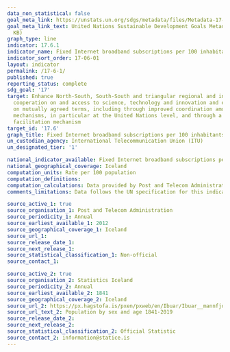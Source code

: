 ```yaml
---
data_non_statistical: false
goal_meta_link: https://unstats.un.org/sdgs/metadata/files/Metadata-17-06-01.pdf
goal_meta_link_text: United Nations Sustainable Development Goals Metadata (PDF 211
  KB)
graph_type: line
indicator: 17.6.1
indicator_name: Fixed Internet broadband subscriptions per 100 inhabitants, by speed
indicator_sort_order: 17-06-01
layout: indicator
permalink: /17-6-1/
published: true
reporting_status: complete
sdg_goal: '17'
target: Enhance North-South, South-South and triangular regional and international
  cooperation on and access to science, technology and innovation and enhance knowledge-sharing
  on mutually agreed terms, including through improved coordination among existing
  mechanisms, in particular at the United Nations level, and through a global technology
  facilitation mechanism
target_id: '17.6'
graph_title: Fixed Internet broadband subscriptions per 100 inhabitants, by speed
un_custodian_agency: International Telecommunication Union (ITU)
un_designated_tier: '1'

national_indicator_available: Fixed Internet broadband subscriptions per 100 inhabitants, by speed
national_geographical_coverage: Iceland
computation_units: Rate per 100 population
computation_definitions:
computation_calculations: Data provided by Post and Telecom Administration
comments_limitations: Data follows the UN specification for this indicator. This indicator has been identified in collaboration with topic experts.

source_active_1: true
source_organisation_1: Post and Telecom Administration 
source_periodicity_1: Annual
source_earliest_available_1: 2012
source_geographical_coverage_1: Iceland
source_url_1: 
source_release_date_1: 
source_next_release_1: 
source_statistical_classification_1: Non-official
source_contact_1: 

source_active_2: true
source_organisation_2: Statistics Iceland
source_periodicity_2: Annual
source_earliest_available_2: 1841
source_geographical_coverage_2: Iceland 
source_url_2: https://px.hagstofa.is/pxen/pxweb/en/Ibuar/Ibuar__mannfjoldi__1_yfirlit__Yfirlit_mannfjolda/MAN00101.px
source_url_text_2: Population by sex and age 1841-2019
source_release_date_2: 
source_next_release_2: 
source_statistical_classification_2: Official Statistic
source_contact_2: information@statice.is
---
```

